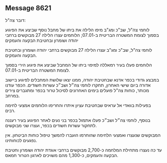 ## Message 8621

דובר צה"ל:

לוחמי צה"ל, שב"כ ומג"ב מיפו הלילה את ביתו של מחבל נוסף שביצע את הפיגוע בסמוך לצומת המשטרה הבריטית ב-07.01; הלוחמים עצרו הלילה 27 מבוקשים ברחבי יהודה ושומרון ובחטיבת הבקעה והעמקים

לוחמי צה"ל, שב"כ ומג"ב עצרו הלילה 27 מבוקשים ברחבי יהודה ושומרון ובחטיבת הבקעה והעמקים.

הלוחמים פעלו בעיר רמאללה למיפוי ביתו של המחבל שביצע את פיגוע הירי בסמוך לצומת המשטרה הבריטית ב-07.01. 

במבצע גדודי בכפר אדנא שבחטיבת יהודה, ממנו יצאו שלושת המחבלים לפיגוע ביישוב אדורה ביום שישי האחרון, תחקרו לוחמי צה״ל ושב״כ עשרות חשודים. הכפר עודנו מכותר, כוחות צה"ל פועלים בימים האחרונים לסיכול טרור בכפר ומתגברים צירים במרחב.

בפעילות בוואדי אל עראיס שבחטיבת עציון איתרו והחרימו הלוחמים אמצעי לחימה רבים.

בנוסף, לוחמי צה״ל ושב״כ פעלו אתמול בכפר בני נעים לאחר הפיגוע בעיר רעננה לתחקור עשרות חשודים בכפר, ועצרו שני מבוקשים.

המבוקשים שנעצרו ואמצעי הלחימה שהוחרמו הועברו להמשך טיפול כוחות הביטחון. אין נפגעים לכוחותינו.

עד כה נעצרו מתחילת המלחמה כ-2,700 מבוקשים ברחבי אוגדת יהודה ושומרון וחטיבת הבקעה והעמקים, כ-1,300 מהם משויכים לארגון הטרור חמאס.

